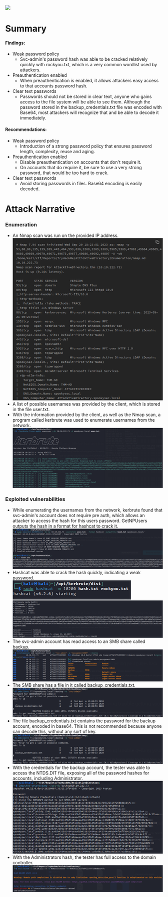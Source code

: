 ![](https://i.imgur.com/Z8zgznd.png)
# Summary
#### Findings:
* Weak password policy
	* Svc-admin's password hash was able to be cracked relatively quickly with rockyou.txt, which is a very common wordlist used by attackers.
* Preauthentication enabled
	* When preauthentication is enabled, it allows attackers easy access to that accounts password hash.
* Clear text passwords
	* Passwords should not be stored in clear text, anyone who gains access to the file system will be able to see them. Although the password stored in the backup_credentials.txt file was encoded with Base64, most attackers will recognize that and be able to decode it immediately.

#### Recommendations:
* Weak password policy
	* Introduction of a strong password policy that ensures password length, complexity, reuse and aging.
* Preauthentication enabled
	* Disable preauthentication on accounts that don't require it.
	* On accounts that do require it, be sure to use a very strong password, that would be too hard to crack.
* Clear text passwords
	* Avoid storing passwords in files. Base64 encoding is easily decoded.

# Attack Narrative
### Enumeration
* An Nmap scan was run on the provided IP address.  
![](assets/Pasted%20image%2020230920182834.png)
* A list of possible usernames was provided by the client, which is stored in the file user.txt.
* With the information provided by the client, as well as the Nmap scan, a program called kerbrute was used to enumerate usernames from the network.  
  ![](assets/Pasted%20image%2020230920184316.png)
### Exploited vulnerabilities
* While enumerating the usernames from the network, kerbrute found that svc-admin's account does not require pre auth, which allows an attacker to access the hash for this users password. GetNPUsers outputs the hash in a format for hashcat to crack it.   
![](assets/Pasted%20image%2020230920185616.png)
* Hashcat was able to crack the hash quickly, indicating a weak password.  
![](assets/Pasted%20image%2020230920190204.png)  
![](assets/Pasted%20image%2020230920190302.png)
* The svc-admin account has read access to an SMB share called backup.  
![](assets/Pasted%20image%2020230920191207.png)
* The SMB share has a file in it called backup_credentials.txt.  
![](assets/Pasted%20image%2020230920191627.png)
* The file backup_credentials.txt contains the password for the backup account, encoded in base64. This is not recommended because anyone can decode this, without any sort of key.  
![](assets/Pasted%20image%2020230920191805.png)
* With the credentials for the backup account, the tester was able to access the NTDS.DIT file, exposing all of the password hashes for accounts, including Administrator.  
![](assets/Pasted%20image%2020230920193437.png)
* With the Administrators hash, the tester has full access to the domain controller.  
![](assets/Pasted%20image%2020230920193618.png)